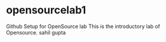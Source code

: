 # opensourcelab1
Github Setup for OpenSource lab 
This is the introductory lab of Opensource.
sahil gupta
